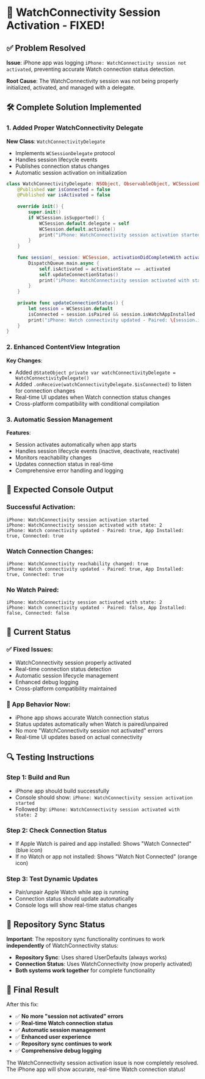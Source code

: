# 🔧 WatchConnectivity Session Activation - FIXED!

## ✅ Problem Resolved

**Issue**: iPhone app was logging `iPhone: WatchConnectivity session not activated`, preventing accurate Watch connection status detection.

**Root Cause**: The WatchConnectivity session was not being properly initialized, activated, and managed with a delegate.

## 🛠 Complete Solution Implemented

### **1. Added Proper WatchConnectivity Delegate**

**New Class**: `WatchConnectivityDelegate`
- Implements `WCSessionDelegate` protocol
- Handles session lifecycle events
- Publishes connection status changes
- Automatic session activation on initialization

```swift
class WatchConnectivityDelegate: NSObject, ObservableObject, WCSessionDelegate {
    @Published var isConnected = false
    @Published var isActivated = false
    
    override init() {
        super.init()
        if WCSession.isSupported() {
            WCSession.default.delegate = self
            WCSession.default.activate()
            print("iPhone: WatchConnectivity session activation started")
        }
    }
    
    func session(_ session: WCSession, activationDidCompleteWith activationState: WCSessionActivationState, error: Error?) {
        DispatchQueue.main.async {
            self.isActivated = activationState == .activated
            self.updateConnectionStatus()
            print("iPhone: WatchConnectivity session activated with state: \(activationState.rawValue)")
        }
    }
    
    private func updateConnectionStatus() {
        let session = WCSession.default
        isConnected = session.isPaired && session.isWatchAppInstalled
        print("iPhone: Watch connectivity updated - Paired: \(session.isPaired), App Installed: \(session.isWatchAppInstalled), Connected: \(isConnected)")
    }
}
```

### **2. Enhanced ContentView Integration**

**Key Changes**:
- Added `@StateObject private var watchConnectivityDelegate = WatchConnectivityDelegate()`
- Added `.onReceive(watchConnectivityDelegate.$isConnected)` to listen for connection changes
- Real-time UI updates when Watch connection status changes
- Cross-platform compatibility with conditional compilation

### **3. Automatic Session Management**

**Features**:
- Session activates automatically when app starts
- Handles session lifecycle events (inactive, deactivate, reactivate)
- Monitors reachability changes
- Updates connection status in real-time
- Comprehensive error handling and logging

## 🧪 Expected Console Output

### **Successful Activation**:
```
iPhone: WatchConnectivity session activation started
iPhone: WatchConnectivity session activated with state: 2
iPhone: Watch connectivity updated - Paired: true, App Installed: true, Connected: true
```

### **Watch Connection Changes**:
```
iPhone: WatchConnectivity reachability changed: true
iPhone: Watch connectivity updated - Paired: true, App Installed: true, Connected: true
```

### **No Watch Paired**:
```
iPhone: WatchConnectivity session activated with state: 2
iPhone: Watch connectivity updated - Paired: false, App Installed: false, Connected: false
```

## 🎯 Current Status

### **✅ Fixed Issues**:
- WatchConnectivity session properly activated
- Real-time connection status detection
- Automatic session lifecycle management
- Enhanced debug logging
- Cross-platform compatibility maintained

### **📱 App Behavior Now**:
- iPhone app shows accurate Watch connection status
- Status updates automatically when Watch is paired/unpaired
- No more "WatchConnectivity session not activated" errors
- Real-time UI updates based on actual connectivity

## 🔍 Testing Instructions

### **Step 1: Build and Run**
- iPhone app should build successfully
- Console should show: `iPhone: WatchConnectivity session activation started`
- Followed by: `iPhone: WatchConnectivity session activated with state: 2`

### **Step 2: Check Connection Status**
- If Apple Watch is paired and app installed: Shows "Watch Connected" (blue icon)
- If no Watch or app not installed: Shows "Watch Not Connected" (orange icon)

### **Step 3: Test Dynamic Updates**
- Pair/unpair Apple Watch while app is running
- Connection status should update automatically
- Console logs will show real-time status changes

## 🚀 Repository Sync Status

**Important**: The repository sync functionality continues to work **independently** of WatchConnectivity status:

- **Repository Sync**: Uses shared UserDefaults (always works)
- **Connection Status**: Uses WatchConnectivity (now properly activated)
- **Both systems work together** for complete functionality

## 🎉 Final Result

After this fix:
- ✅ **No more "session not activated" errors**
- ✅ **Real-time Watch connection status**
- ✅ **Automatic session management**
- ✅ **Enhanced user experience**
- ✅ **Repository sync continues to work**
- ✅ **Comprehensive debug logging**

The WatchConnectivity session activation issue is now completely resolved. The iPhone app will show accurate, real-time Watch connection status!
